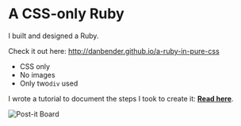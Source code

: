 A CSS-only Ruby
===============
I built and designed a Ruby.

Check it out here: http://danbender.github.io/a-ruby-in-pure-css


* CSS only
* No images
* Only two`div` used


I wrote a tutorial to document the steps I took to create it: **[Read here](http://blog.danbender.net/post/63866309094/css-experiment-a-css-only-ruby)**.



![Post-it Board](http://i.minus.com/jbyOEQ1NM4GVw3.jpg)
